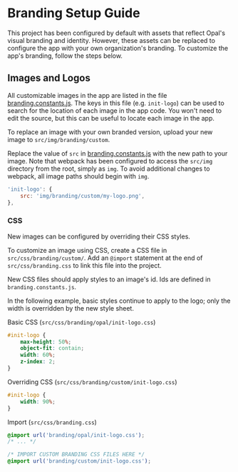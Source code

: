 # Branding Setup Guide

This project has been configured by default with assets that reflect Opal's visual branding and identity.
However, these assets can be replaced to configure the app with your own organization's branding.
To customize the app's branding, follow the steps below.

## Images and Logos

All customizable images in the app are listed in the file [branding.constants.js](/src/js/constants/branding.constants.js).
The keys in this file (e.g. `init-logo`) can be used to search for the location of each image in the app code.
You won't need to edit the source, but this can be useful to locate each image in the app.

To replace an image with your own branded version, upload your new image to `src/img/branding/custom`.

Replace the value of `src` in [branding.constants.js](/src/js/constants/branding.constants.js) with the new path to your image.
Note that webpack has been configured to access the `src/img` directory from the root, simply as `img`.
To avoid additional changes to webpack, all image paths should begin with `img`.

```javascript
'init-logo': {
    src: 'img/branding/custom/my-logo.png',
},
```

### CSS

New images can be configured by overriding their CSS styles.

To customize an image using CSS, create a CSS file in `src/css/branding/custom/`.
Add an `@import` statement at the end of `src/css/branding.css` to link this file into the project.

New CSS files should apply styles to an image's id. Ids are defined in `branding.constants.js`.

In the following example, basic styles continue to apply to the logo;
only the width is overridden by the new style sheet.

Basic CSS (`src/css/branding/opal/init-logo.css`)
```css
#init-logo {
    max-height: 50%;
    object-fit: contain;
    width: 60%;
    z-index: 2;
}
```

Overriding CSS (`src/css/branding/custom/init-logo.css`)
```css
#init-logo {
    width: 90%;
}
```

Import (`src/css/branding.css`)
```css
@import url('branding/opal/init-logo.css');
/* ... */

/* IMPORT CUSTOM BRANDING CSS FILES HERE */
@import url('branding/custom/init-logo.css');
```
